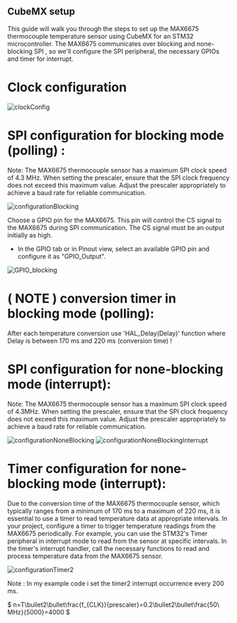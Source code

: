 ## CubeMX setup

This guide will walk you through the steps to set up the MAX6675 thermocouple temperature sensor using CubeMX for an STM32 microcontroller. The MAX6675 communicates over blocking and none-blocking SPI , so we'll configure the SPI peripheral, the necessary GPIOs and timer for interrupt.

# Clock configuration

![clockConfig](https://github.com/kekecjan1/MAX6675-library/assets/21065314/d745f408-abce-45d3-8ba7-af9a5732447d)

# SPI configuration for blocking mode (polling) :

Note: The MAX6675 thermocouple sensor has a maximum SPI clock speed of 4.3 MHz. When setting the prescaler, ensure that the SPI clock frequency does not exceed this maximum value. Adjust the prescaler appropriately to achieve a baud rate for reliable communication. 

![configurationBlocking](https://github.com/kekecjan1/MAX6675-library/assets/21065314/7effae31-a2fc-4426-a527-70843919ca8b)

Choose a GPIO pin for the MAX6675. This pin will control the CS signal to the MAX6675 during SPI communication.
The CS signal must be an output initially as high.
   - In the GPIO tab or in Pinout view, select an available GPIO pin and configure it as "GPIO_Output".

![GPIO_blocking](https://github.com/kekecjan1/MAX6675-library/assets/21065314/a56b1d30-8394-482f-b88d-f7dd142f86bb)

# ( NOTE ) conversion timer in blocking mode (polling):
After each temperature conversion use 'HAL_Delay(Delay)' function where Delay is between 170 ms and 220 ms (conversion time) !

# SPI configuration for none-blocking mode (interrupt):

Note: The MAX6675 thermocouple sensor has a maximum SPI clock speed of 4.3MHz. When setting the prescaler, ensure that the SPI clock frequency does not exceed this maximum value. Adjust the prescaler appropriately to achieve a baud rate for reliable communication. 

![configurationNoneBlocking](https://github.com/kekecjan1/MAX6675-library/assets/21065314/f4176111-2775-4dd9-99e2-01711213f93c)
![configurationNoneBlockingInterrupt](https://github.com/kekecjan1/MAX6675-library/assets/21065314/a474c27b-750a-451a-9336-357417a47ea7)

# Timer configuration for none-blocking mode (interrupt):

Due to the conversion time of the MAX6675 thermocouple sensor, which typically ranges from a minimum of 170 ms to a maximum of 220 ms, it is essential to use a timer to read temperature data at appropriate intervals. In your project, configure a timer to trigger temperature readings from the MAX6675 periodically. For example, you can use the STM32's Timer peripheral in interrupt mode to read from the sensor at specific intervals. In the timer's interrupt handler, call the necessary functions to read and process temperature data from the MAX6675 sensor.

![configurationTimer2](https://github.com/kekecjan1/MAX6675-library/assets/21065314/800ae48d-1d1e-48c3-862e-1ea0d8018a4f)

Note : In my example code i set the timer2 interrupt occurrence every 200 ms.

$ n=T\bullet2\bullet\frac{f_{CLK}}{prescaler}=0.2\bullet2\bullet\frac{50\ MHz}{5000}=4000 $



